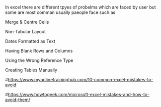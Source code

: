 In excel there are different tpyes of probelms which are faced by user but some are most comman usually paeople face such as 

Merge & Centre Cells

 Non-Tabular Layout

Dates Formatted as Text

Having Blank Rows and Columns

Using the Wrong Reference Type

Creating Tables Manually

#https://www.myonlinetraininghub.com/10-common-excel-mistakes-to-avoid

#https://www.howtogeek.com/microsoft-excel-mistakes-and-how-to-avoid-them/
